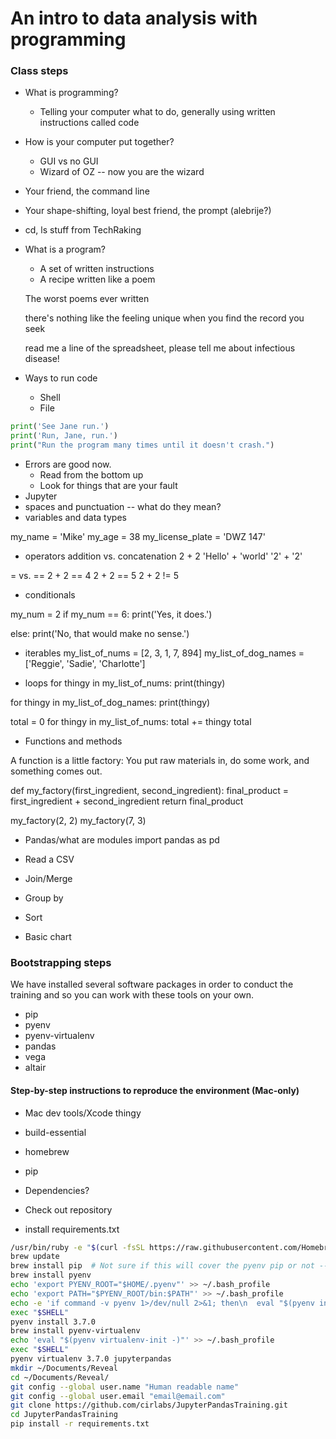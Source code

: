 # An intro to data analysis with programming

### Class steps
- What is programming?
  - Telling your computer what to do, generally using written instructions called code
- How is your computer put together?
  - GUI vs no GUI
  - Wizard of OZ -- now you are the wizard
- Your friend, the command line
- Your shape-shifting, loyal best friend, the prompt (alebrije?)
- cd, ls stuff from TechRaking
- What is a program?
  - A set of written instructions
  - A recipe written like a poem

  The worst poems ever written

  there's nothing like the feeling unique
  when you find the record you seek

  read me a line of the spreadsheet, please
  tell me about infectious disease!

- Ways to run code
  - Shell
  - File

```python
print('See Jane run.')
print('Run, Jane, run.')
print("Run the program many times until it doesn't crash.")
```
- Errors are good now.
  - Read from the bottom up
  - Look for things that are your fault
- Jupyter
- spaces and punctuation -- what do they mean?
- variables and data types

my_name = 'Mike'
my_age = 38
my_license_plate = 'DWZ 147'

- operators
addition vs. concatenation
2 + 2
'Hello' + 'world'
'2' + '2'

= vs. ==
2 + 2 == 4
2 + 2 == 5
2 + 2 != 5

- conditionals

my_num = 2
if my_num == 6:
    print('Yes, it does.')

else:
    print('No, that would make no sense.')

- iterables
my_list_of_nums = [2, 3, 1, 7, 894]
my_list_of_dog_names = ['Reggie', 'Sadie', 'Charlotte']

- loops
for thingy in my_list_of_nums:
    print(thingy)

for thingy in my_list_of_dog_names:
    print(thingy)

total = 0
for thingy in my_list_of_nums:
   total += thingy
total

- Functions and methods

A function is a little factory: You put raw materials in, do some work, and something comes out.

def my_factory(first_ingredient, second_ingredient):
  final_product = first_ingredient + second_ingredient
  return final_product

my_factory(2, 2)
my_factory(7, 3)

- Pandas/what are modules
import pandas as pd

- Read a CSV
- Join/Merge
- Group by
- Sort
- Basic chart

### Bootstrapping steps
We have installed several software packages in order to conduct the training and so you can work with these tools on your own.

- pip
- pyenv
- pyenv-virtualenv
- pandas
- vega
- altair

#### Step-by-step instructions to reproduce the environment (Mac-only)

- Mac dev tools/Xcode thingy
- build-essential
- homebrew
- pip

- Dependencies?
- Check out repository
- install requirements.txt


```bash
/usr/bin/ruby -e "$(curl -fsSL https://raw.githubusercontent.com/Homebrew/install/master/install)"
brew update
brew install pip  # Not sure if this will cover the pyenv pip or not -- we'll find out!
brew install pyenv
echo 'export PYENV_ROOT="$HOME/.pyenv"' >> ~/.bash_profile
echo 'export PATH="$PYENV_ROOT/bin:$PATH"' >> ~/.bash_profile
echo -e 'if command -v pyenv 1>/dev/null 2>&1; then\n  eval "$(pyenv init -)"\nfi' >> ~/.bash_profile
exec "$SHELL"
pyenv install 3.7.0
brew install pyenv-virtualenv
echo 'eval "$(pyenv virtualenv-init -)"' >> ~/.bash_profile
exec "$SHELL"
pyenv virtualenv 3.7.0 jupyterpandas
mkdir ~/Documents/Reveal
cd ~/Documents/Reveal/
git config --global user.name "Human readable name"
git config --global user.email "email@email.com"
git clone https://github.com/cirlabs/JupyterPandasTraining.git
cd JupyterPandasTraining
pip install -r requirements.txt
```
